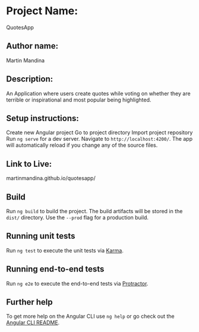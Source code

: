 # Project Name:
  QuotesApp

## Author name:
  Martin Mandina

## Description:
  An Application where users create quotes while voting on whether they are terrible  or inspirational and most popular being highlighted.

## Setup instructions:
  Create new Angular project
  Go to project directory
  Import project repository
  Run `ng serve` for a dev server. Navigate to `http://localhost:4200/`. The app will automatically reload if you change any of the source files.

## Link to Live:
martinmandina.github.io/quotesapp/

## Build

Run `ng build` to build the project. The build artifacts will be stored in the `dist/` directory. Use the `--prod` flag for a production build.

## Running unit tests

Run `ng test` to execute the unit tests via [Karma](https://karma-runner.github.io).

## Running end-to-end tests

Run `ng e2e` to execute the end-to-end tests via [Protractor](http://www.protractortest.org/).

## Further help

To get more help on the Angular CLI use `ng help` or go check out the [Angular CLI README](https://github.com/angular/angular-cli/blob/master/README.md).
